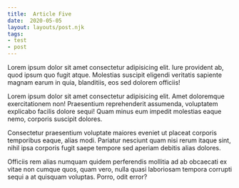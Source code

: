 ```yaml
---
title:  Article Five
date:  2020-05-05
layout: layouts/post.njk
tags: 
- test
- post
---
```

Lorem ipsum dolor sit amet consectetur adipisicing elit. Iure provident ab, quod ipsum quo fugit atque. Molestias suscipit eligendi veritatis sapiente magnam earum in quia, blanditiis, eos sed dolorem officiis!
<!--more-->
Lorem ipsum dolor sit amet consectetur adipisicing elit. Amet doloremque exercitationem non! Praesentium reprehenderit assumenda, voluptatem explicabo facilis dolore sequi! Quam minus eum impedit molestias eaque nemo, corporis suscipit dolores.
 
Consectetur praesentium voluptate maiores eveniet ut placeat corporis temporibus eaque, alias modi. Pariatur nesciunt quam nisi rerum itaque sint, nihil ipsa corporis fugit saepe tempore sed aperiam debitis alias dolores.

Officiis rem alias numquam quidem perferendis mollitia ad ab obcaecati ex vitae non cumque quos, quam vero, nulla quasi laboriosam tempora corrupti sequi a at quisquam voluptas. Porro, odit error?